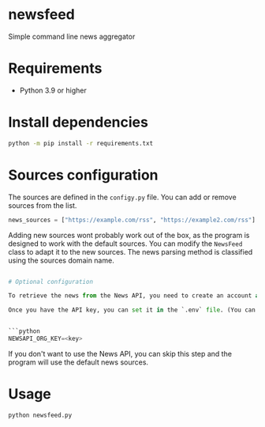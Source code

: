 # newsfeed
Simple command line news aggregator

# Requirements
- Python 3.9 or higher

# Install dependencies

```bash
python -m pip install -r requirements.txt
```

# Sources configuration

The sources are defined in the `configy.py` file. You can add or remove sources from the list.

```python
news_sources = ["https://example.com/rss", "https://example2.com/rss"]
```

Adding new sources wont probably work out of the box, as the program is designed to work with the default sources. You can modify the `NewsFeed` class to adapt it to the new sources. The news parsing method is classified using the sources domain name.

```python

# Optional configuration

To retrieve the news from the News API, you need to create an account and get an API key. You can do it [here](https://newsapi.org/).

Once you have the API key, you can set it in the `.env` file. (You can copy the `.env.example` file and rename it to `.env`).


```python
NEWSAPI_ORG_KEY=<key>
```

If you don't want to use the News API, you can skip this step and the program will use the default news sources.


# Usage

```bash
python newsfeed.py
```
